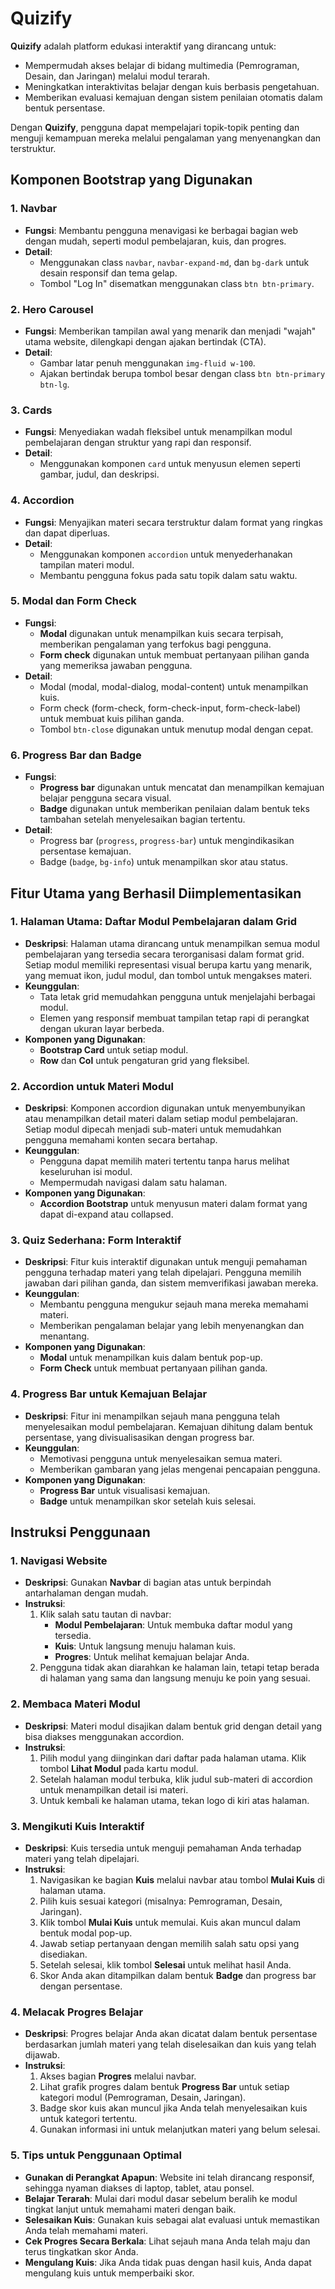 # Quizify

**Quizify** adalah platform edukasi interaktif yang dirancang untuk:
- Mempermudah akses belajar di bidang multimedia (Pemrograman, Desain, dan Jaringan) melalui modul terarah.
- Meningkatkan interaktivitas belajar dengan kuis berbasis pengetahuan.
- Memberikan evaluasi kemajuan dengan sistem penilaian otomatis dalam bentuk persentase.

Dengan **Quizify**, pengguna dapat mempelajari topik-topik penting dan menguji kemampuan mereka melalui pengalaman yang menyenangkan dan terstruktur.

## Komponen Bootstrap yang Digunakan

### 1. Navbar
- **Fungsi**: Membantu pengguna menavigasi ke berbagai bagian web dengan mudah, seperti modul pembelajaran, kuis, dan progres.
- **Detail**:
  - Menggunakan class `navbar`, `navbar-expand-md`, dan `bg-dark` untuk desain responsif dan tema gelap.
  - Tombol "Log In" disematkan menggunakan class `btn btn-primary`.

### 2. Hero Carousel
- **Fungsi**: Memberikan tampilan awal yang menarik dan menjadi "wajah" utama website, dilengkapi dengan ajakan bertindak (CTA).
- **Detail**:
  - Gambar latar penuh menggunakan `img-fluid w-100`.
  - Ajakan bertindak berupa tombol besar dengan class `btn btn-primary btn-lg`.

### 3. Cards
- **Fungsi**: Menyediakan wadah fleksibel untuk menampilkan modul pembelajaran dengan struktur yang rapi dan responsif.
- **Detail**:
  - Menggunakan komponen `card` untuk menyusun elemen seperti gambar, judul, dan deskripsi.

### 4. Accordion
- **Fungsi**: Menyajikan materi secara terstruktur dalam format yang ringkas dan dapat diperluas.
- **Detail**:
  - Menggunakan komponen `accordion` untuk menyederhanakan tampilan materi modul.
  - Membantu pengguna fokus pada satu topik dalam satu waktu.

### 5. Modal dan Form Check
- **Fungsi**:
  - **Modal** digunakan untuk menampilkan kuis secara terpisah, memberikan pengalaman yang terfokus bagi pengguna.
  - **Form check** digunakan untuk membuat pertanyaan pilihan ganda yang memeriksa jawaban pengguna.
- **Detail**:
  - Modal (modal, modal-dialog, modal-content) untuk menampilkan kuis.
  - Form check (form-check, form-check-input, form-check-label) untuk membuat kuis pilihan ganda.
  - Tombol `btn-close` digunakan untuk menutup modal dengan cepat.

### 6. Progress Bar dan Badge
- **Fungsi**:
  - **Progress bar** digunakan untuk mencatat dan menampilkan kemajuan belajar pengguna secara visual.
  - **Badge** digunakan untuk memberikan penilaian dalam bentuk teks tambahan setelah menyelesaikan bagian tertentu.
- **Detail**:
  - Progress bar (`progress`, `progress-bar`) untuk mengindikasikan persentase kemajuan.
  - Badge (`badge`, `bg-info`) untuk menampilkan skor atau status.

## Fitur Utama yang Berhasil Diimplementasikan

### 1. Halaman Utama: Daftar Modul Pembelajaran dalam Grid
- **Deskripsi**: Halaman utama dirancang untuk menampilkan semua modul pembelajaran yang tersedia secara terorganisasi dalam format grid. Setiap modul memiliki representasi visual berupa kartu yang menarik, yang memuat ikon, judul modul, dan tombol untuk mengakses materi.
- **Keunggulan**:
  - Tata letak grid memudahkan pengguna untuk menjelajahi berbagai modul.
  - Elemen yang responsif membuat tampilan tetap rapi di perangkat dengan ukuran layar berbeda.
- **Komponen yang Digunakan**:
  - **Bootstrap Card** untuk setiap modul.
  - **Row** dan **Col** untuk pengaturan grid yang fleksibel.

### 2. Accordion untuk Materi Modul
- **Deskripsi**: Komponen accordion digunakan untuk menyembunyikan atau menampilkan detail materi dalam setiap modul pembelajaran. Setiap modul dipecah menjadi sub-materi untuk memudahkan pengguna memahami konten secara bertahap.
- **Keunggulan**:
  - Pengguna dapat memilih materi tertentu tanpa harus melihat keseluruhan isi modul.
  - Mempermudah navigasi dalam satu halaman.
- **Komponen yang Digunakan**:
  - **Accordion Bootstrap** untuk menyusun materi dalam format yang dapat di-expand atau collapsed.

### 3. Quiz Sederhana: Form Interaktif
- **Deskripsi**: Fitur kuis interaktif digunakan untuk menguji pemahaman pengguna terhadap materi yang telah dipelajari. Pengguna memilih jawaban dari pilihan ganda, dan sistem memverifikasi jawaban mereka.
- **Keunggulan**:
  - Membantu pengguna mengukur sejauh mana mereka memahami materi.
  - Memberikan pengalaman belajar yang lebih menyenangkan dan menantang.
- **Komponen yang Digunakan**:
  - **Modal** untuk menampilkan kuis dalam bentuk pop-up.
  - **Form Check** untuk membuat pertanyaan pilihan ganda.

### 4. Progress Bar untuk Kemajuan Belajar
- **Deskripsi**: Fitur ini menampilkan sejauh mana pengguna telah menyelesaikan modul pembelajaran. Kemajuan dihitung dalam bentuk persentase, yang divisualisasikan dengan progress bar.
- **Keunggulan**:
  - Memotivasi pengguna untuk menyelesaikan semua materi.
  - Memberikan gambaran yang jelas mengenai pencapaian pengguna.
- **Komponen yang Digunakan**:
  - **Progress Bar** untuk visualisasi kemajuan.
  - **Badge** untuk menampilkan skor setelah kuis selesai.

## Instruksi Penggunaan

### 1. Navigasi Website
- **Deskripsi**: Gunakan **Navbar** di bagian atas untuk berpindah antarhalaman dengan mudah.
- **Instruksi**:
  1. Klik salah satu tautan di navbar:
     - **Modul Pembelajaran**: Untuk membuka daftar modul yang tersedia.
     - **Kuis**: Untuk langsung menuju halaman kuis.
     - **Progres**: Untuk melihat kemajuan belajar Anda.
  2. Pengguna tidak akan diarahkan ke halaman lain, tetapi tetap berada di halaman yang sama dan langsung menuju ke poin yang sesuai.

### 2. Membaca Materi Modul
- **Deskripsi**: Materi modul disajikan dalam bentuk grid dengan detail yang bisa diakses menggunakan accordion.
- **Instruksi**:
  1. Pilih modul yang diinginkan dari daftar pada halaman utama. Klik tombol **Lihat Modul** pada kartu modul.
  2. Setelah halaman modul terbuka, klik judul sub-materi di accordion untuk menampilkan detail isi materi.
  3. Untuk kembali ke halaman utama, tekan logo di kiri atas halaman.

### 3. Mengikuti Kuis Interaktif
- **Deskripsi**: Kuis tersedia untuk menguji pemahaman Anda terhadap materi yang telah dipelajari.
- **Instruksi**:
  1. Navigasikan ke bagian **Kuis** melalui navbar atau tombol **Mulai Kuis** di halaman utama.
  2. Pilih kuis sesuai kategori (misalnya: Pemrograman, Desain, Jaringan).
  3. Klik tombol **Mulai Kuis** untuk memulai. Kuis akan muncul dalam bentuk modal pop-up.
  4. Jawab setiap pertanyaan dengan memilih salah satu opsi yang disediakan.
  5. Setelah selesai, klik tombol **Selesai** untuk melihat hasil Anda.
  6. Skor Anda akan ditampilkan dalam bentuk **Badge** dan progress bar dengan persentase.

### 4. Melacak Progres Belajar
- **Deskripsi**: Progres belajar Anda akan dicatat dalam bentuk persentase berdasarkan jumlah materi yang telah diselesaikan dan kuis yang telah dijawab.
- **Instruksi**:
  1. Akses bagian **Progres** melalui navbar.
  2. Lihat grafik progres dalam bentuk **Progress Bar** untuk setiap kategori modul (Pemrograman, Desain, Jaringan).
  3. Badge skor kuis akan muncul jika Anda telah menyelesaikan kuis untuk kategori tertentu.
  4. Gunakan informasi ini untuk melanjutkan materi yang belum selesai.

### 5. Tips untuk Penggunaan Optimal
- **Gunakan di Perangkat Apapun**: Website ini telah dirancang responsif, sehingga nyaman diakses di laptop, tablet, atau ponsel.
- **Belajar Terarah**: Mulai dari modul dasar sebelum beralih ke modul tingkat lanjut untuk memahami materi dengan baik.
- **Selesaikan Kuis**: Gunakan kuis sebagai alat evaluasi untuk memastikan Anda telah memahami materi.
- **Cek Progres Secara Berkala**: Lihat sejauh mana Anda telah maju dan terus tingkatkan skor Anda.
- **Mengulang Kuis**: Jika Anda tidak puas dengan hasil kuis, Anda dapat mengulang kuis untuk memperbaiki skor.

